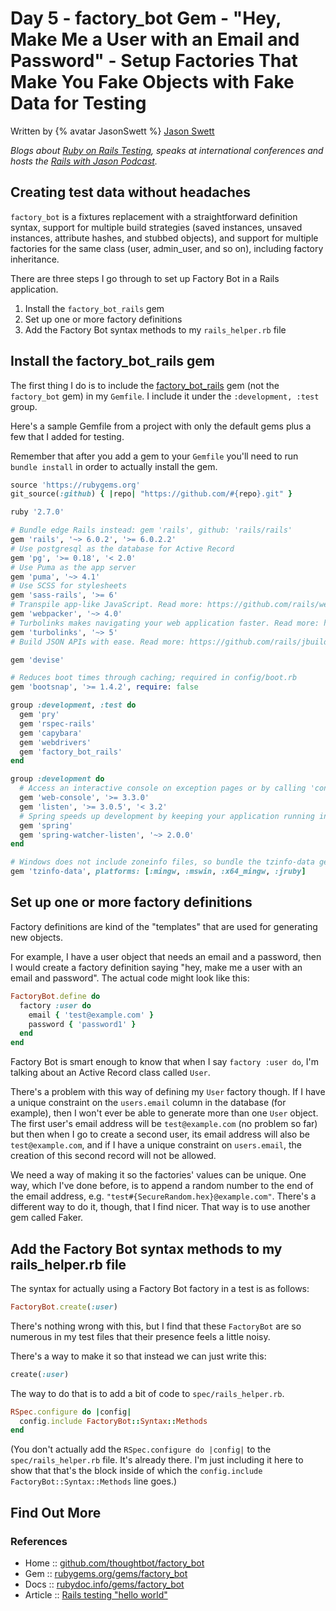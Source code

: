 # Day 5 - factory_bot Gem - "Hey, Make Me a User with an Email and Password" - Setup Factories That Make You Fake Objects with Fake Data for Testing

Written by {% avatar JasonSwett %} [Jason Swett](https://github.com/jasonswett)

_Blogs about [Ruby on Rails Testing](https://www.codewithjason.com/), speaks at international conferences and hosts the [Rails with Jason Podcast](https://www.codewithjason.com/rails-with-jason-podcast/)._



## Creating test data without headaches

`factory_bot` is a fixtures replacement with a straightforward definition syntax, support for multiple build strategies (saved instances, unsaved instances, attribute hashes, and stubbed objects), and support for multiple factories for the same class (user, admin_user, and so on), including factory inheritance.

There are three steps I go through to set up Factory Bot in a Rails application.

1.  Install the `factory_bot_rails` gem
2.  Set up one or more factory definitions
3.  Add the Factory Bot syntax methods to my `rails_helper.rb` file

## Install the factory\_bot\_rails gem

The first thing I do is to include the [factory\_bot\_rails](https://github.com/thoughtbot/factory_bot_rails) gem (not the `factory_bot` gem) in my `Gemfile`. I include it under the `:development, :test` group.

Here's a sample Gemfile from a project with only the default gems plus a few that I added for testing.

Remember that after you add a gem to your `Gemfile` you'll need to run `bundle install` in order to actually install the gem.

```ruby
source 'https://rubygems.org'
git_source(:github) { |repo| "https://github.com/#{repo}.git" }

ruby '2.7.0'

# Bundle edge Rails instead: gem 'rails', github: 'rails/rails'
gem 'rails', '~> 6.0.2', '>= 6.0.2.2'
# Use postgresql as the database for Active Record
gem 'pg', '>= 0.18', '< 2.0'
# Use Puma as the app server
gem 'puma', '~> 4.1'
# Use SCSS for stylesheets
gem 'sass-rails', '>= 6'
# Transpile app-like JavaScript. Read more: https://github.com/rails/webpacker
gem 'webpacker', '~> 4.0'
# Turbolinks makes navigating your web application faster. Read more: https://github.com/turbolinks/turbolinks
gem 'turbolinks', '~> 5'
# Build JSON APIs with ease. Read more: https://github.com/rails/jbuilder

gem 'devise'

# Reduces boot times through caching; required in config/boot.rb
gem 'bootsnap', '>= 1.4.2', require: false

group :development, :test do
  gem 'pry'
  gem 'rspec-rails'
  gem 'capybara'
  gem 'webdrivers'
  gem 'factory_bot_rails'
end

group :development do
  # Access an interactive console on exception pages or by calling 'console' anywhere in the code.
  gem 'web-console', '>= 3.3.0'
  gem 'listen', '>= 3.0.5', '< 3.2'
  # Spring speeds up development by keeping your application running in the background...
  gem 'spring'
  gem 'spring-watcher-listen', '~> 2.0.0'
end

# Windows does not include zoneinfo files, so bundle the tzinfo-data gem
gem 'tzinfo-data', platforms: [:mingw, :mswin, :x64_mingw, :jruby]
```

## Set up one or more factory definitions

Factory definitions are kind of the "templates" that are used for generating new objects.

For example, I have a user object that needs an email and a password, then I would create a factory definition saying "hey, make me a user with an email and password". The actual code might look like this:

```ruby
FactoryBot.define do
  factory :user do
    email { 'test@example.com' }
    password { 'password1' }
  end
end
```

Factory Bot is smart enough to know that when I say `factory :user do`, I'm talking about an Active Record class called `User`.

There's a problem with this way of defining my `User` factory though. If I have a unique constraint on the `users.email` column in the database (for example), then I won't ever be able to generate more than one `User` object. The first user's email address will be `test@example.com` (no problem so far) but then when I go to create a second user, its email address will also be `test@example.com`, and if I have a unique constraint on `users.email`, the creation of this second record will not be allowed.

We need a way of making it so the factories' values can be unique. One way, which I've done before, is to append a random number to the end of the email address, e.g. `"test#{SecureRandom.hex}@example.com"`. There's a different way to do it, though, that I find nicer. That way is to use another gem called Faker.


## Add the Factory Bot syntax methods to my rails\_helper.rb file

The syntax for actually using a Factory Bot factory in a test is as follows:

```ruby
FactoryBot.create(:user)
```

There's nothing wrong with this, but I find that these `FactoryBot` are so numerous in my test files that their presence feels a little noisy.

There's a way to make it so that instead we can just write this:

```ruby
create(:user)
```

The way to do that is to add a bit of code to `spec/rails_helper.rb`.

```ruby
RSpec.configure do |config|
  config.include FactoryBot::Syntax::Methods
end
```

(You don't actually add the `RSpec.configure do |config|` to the `spec/rails_helper.rb` file. It's already there. I'm just including it here to show that that's the block inside of which the `config.include FactoryBot::Syntax::Methods` line goes.)

## Find Out More

### References

- Home :: [github.com/thoughtbot/factory_bot](https://github.com/thoughtbot/factory_bot)
- Gem :: [rubygems.org/gems/factory_bot](https://rubygems.org/gems/factory_bot)
- Docs :: [rubydoc.info/gems/factory_bot](https://www.rubydoc.info/gems/factory_bot/)
- Article :: [Rails testing "hello world"](https://www.codewithjason.com/rails-testing-hello-world-using-rspec-capybara/)
